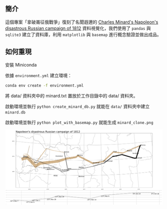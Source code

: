 ## 簡介
這個專案「拿破崙征俄戰爭」復刻了名聞遐邇的 [Charles Minard's Napoleon's disastrous Russian campaign of 1812](https://en.wikipedia.org/wiki/Charles_Joseph_Minard#/media/File:Minard.png) 資料視覺化，我們使用了 `pandas` 與 `sqlite3` 建立了資料庫，利用 `matplotlib` 與 `basemap` 進行概念驗證並做出成品。

## 如何重現
安裝 Miniconda

依據 `environment.yml` 建立環境：

```bash
conda env create -f environment.yml
```

將 data/ 資料夾中的 minard.txt 置放於工作目錄中的 data/ 資料夾。

啟動環境並執行 `python create_minard_db.py` 就能在 `data/` 資料夾中建立 `minard.db`

啟動環境並執行 `python plot_with_basemap.py` 就能生成 `minard_clone.png`

![minard_clone](minard_clone.png)